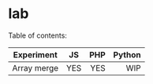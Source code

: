 lab
===
Table of contents:

| Experiment          | JS        | PHP       |    Python |
| ------------------- |:---------:| ---------:| ---------:|
| Array merge         | YES       | YES       | WIP       |

